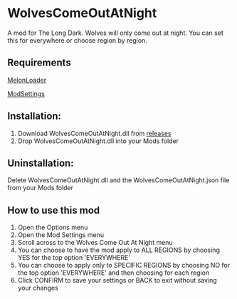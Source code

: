 # WolvesComeOutAtNight
A mod for The Long Dark. 
Wolves will only come out at night. You can set this for everywhere or choose region by region.

## Requirements  
[MelonLoader](https://github.com/HerpDerpinstine/MelonLoader/releases/latest/download/MelonLoader.Installer.exe)  

[ModSettings](https://github.com/zeobviouslyfakeacc/ModSettings/releases)  


## **Installation:**   
1. Download WolvesComeOutAtNight.dll from [releases](https://github.com/GruffCassquatch/WolvesComeOutAtNight/releases)  
1. Drop WolvesComeOutAtNight.dll into your Mods folder  

## **Uninstallation:**  
Delete WolvesComeOutAtNight.dll and the WolvesComeOutAtNight.json file from your Mods folder  

## **How to use this mod**
1. Open the Options menu
2. Open the Mod Settings menu
3. Scroll across to the Wolves Come Out At Night menu
4. You can choose to have the mod apply to ALL REGIONS by choosing YES for the top option 'EVERYWHERE'
5. You can choose to apply only to SPECIFIC REGIONS by choosing NO for the top option 'EVERYWHERE' and then choosing for each region
6. Click CONFIRM to save your settings or BACK to exit without saving your changes

